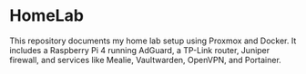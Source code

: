 # HomeLab
This repository documents my home lab setup using Proxmox and Docker. It includes a Raspberry Pi 4 running AdGuard, a TP-Link router, Juniper firewall, and services like Mealie, Vaultwarden, OpenVPN, and Portainer.
